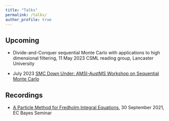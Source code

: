 ```yaml
---
title: "Talks"
permalink: /talks/
author_profile: true
---
```


## Upcoming 

* Divide-and-Conquer sequential Monte Carlo
with applications to high dimensional filtering, 11 May 2023 CSML reading group, Lancaster University

* July 2023 [SMC Down Under: AMSI-AustMS Workshop on Sequential Monte Carlo](https://research.qut.edu.au/qutcds/events/smc-down-under-23/)

## Recordings

* [A Particle Method for Fredholm Integral Equations](https://www.youtube.com/watch?v=2rwDxdusAvw&ab_channel=ACEMS-ARCCentreofExcellenceforMathematical%26StatisticalFrontiers), 30 September 2021, EC Bayes Seminar

